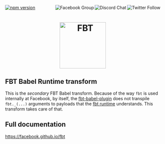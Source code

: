 <p class="hr">
  <a href="https://www.npmjs.com/package/babel-plugin-fbt-runtime">
    <img src="https://badge.fury.io/js/babel-plugin-fbt-runtime.svg" alt="npm version" />
  </a>

  <a href="https://twitter.com/fbt_js">
    <img src="https://img.shields.io/twitter/follow/fbt_js.svg?style=social" align="right" alt="Twitter Follow" />
  </a>

  <a href="https://discord.gg/cQvXZr5">
    <img src="https://img.shields.io/discord/102860784329052160.svg" align="right" alt="Discord Chat" />
  </a>

  <a href="https://www.facebook.com/groups/498204277369868">
    <img src="https://img.shields.io/badge/Facebook-Group-blue" align="right" alt="Facebook Group" />
  </a>
</p>

<h1 align="center">
  <img src="https://facebook.github.io/fbt/img/fbt.png" height="150" width="150" alt="FBT"/>
</h1>

## FBT Babel Runtime transform

This is the *secondary* FBT Babel transform.  Because of the way `fbt` is used internally at Facebook, by itself, the [fbt-babel-plugin](https://www.npmjs.com/package/babel-plugin-fbt-runtime) does not transpile `fbt._(...)` arguments to payloads that the [fbt runtime](https://www.npmjs.com/package/fbt) understands.  This transform takes care of that.

## Full documentation
https://facebook.github.io/fbt
